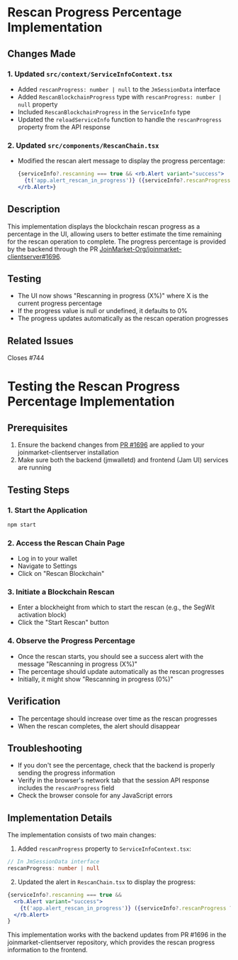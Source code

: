 # Rescan Progress Percentage Implementation

## Changes Made

### 1. Updated `src/context/ServiceInfoContext.tsx`
- Added `rescanProgress: number | null` to the `JmSessionData` interface
- Added `RescanBlockchainProgress` type with `rescanProgress: number | null` property
- Included `RescanBlockchainProgress` in the `ServiceInfo` type
- Updated the `reloadServiceInfo` function to handle the `rescanProgress` property from the API response

### 2. Updated `src/components/RescanChain.tsx`
- Modified the rescan alert message to display the progress percentage:
  ```jsx
  {serviceInfo?.rescanning === true && <rb.Alert variant="success">
    {t('app.alert_rescan_in_progress')} ({serviceInfo?.rescanProgress ?? 0}%)
  </rb.Alert>}
  ```

## Description
This implementation displays the blockchain rescan progress as a percentage in the UI, allowing users to better estimate the time remaining for the rescan operation to complete. The progress percentage is provided by the backend through the PR [JoinMarket-Org/joinmarket-clientserver#1696](https://github.com/JoinMarket-Org/joinmarket-clientserver/pull/1696).

## Testing
- The UI now shows "Rescanning in progress (X%)" where X is the current progress percentage
- If the progress value is null or undefined, it defaults to 0%
- The progress updates automatically as the rescan operation progresses

## Related Issues
Closes #744

# Testing the Rescan Progress Percentage Implementation

## Prerequisites
1. Ensure the backend changes from [PR #1696](https://github.com/JoinMarket-Org/joinmarket-clientserver/pull/1696) are applied to your joinmarket-clientserver installation
2. Make sure both the backend (jmwalletd) and frontend (Jam UI) services are running

## Testing Steps

### 1. Start the Application
```bash
npm start
```

### 2. Access the Rescan Chain Page
- Log in to your wallet
- Navigate to Settings
- Click on "Rescan Blockchain"

### 3. Initiate a Blockchain Rescan
- Enter a blockheight from which to start the rescan (e.g., the SegWit activation block)
- Click the "Start Rescan" button

### 4. Observe the Progress Percentage
- Once the rescan starts, you should see a success alert with the message "Rescanning in progress (X%)"
- The percentage should update automatically as the rescan progresses
- Initially, it might show "Rescanning in progress (0%)"

## Verification
- The percentage should increase over time as the rescan progresses
- When the rescan completes, the alert should disappear

## Troubleshooting
- If you don't see the percentage, check that the backend is properly sending the progress information
- Verify in the browser's network tab that the session API response includes the `rescanProgress` field
- Check the browser console for any JavaScript errors

## Implementation Details
The implementation consists of two main changes:

1. Added `rescanProgress` property to `ServiceInfoContext.tsx`:
```typescript
// In JmSessionData interface
rescanProgress: number | null
```

2. Updated the alert in `RescanChain.tsx` to display the progress:
```jsx
{serviceInfo?.rescanning === true && 
  <rb.Alert variant="success">
    {t('app.alert_rescan_in_progress')} ({serviceInfo?.rescanProgress ?? 0}%)
  </rb.Alert>
}
```

This implementation works with the backend updates from PR #1696 in the joinmarket-clientserver repository, which provides the rescan progress information to the frontend.